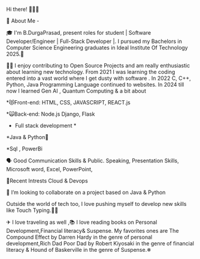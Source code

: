 Hi there!  👋🧑‍💻


🚀 About Me -


🎓 I'm  B.DurgaPrasad, present roles for student | Software Developer/Engineer | Full-Stack Developer |.
I pursued my Bachelors in Computer Science Engineering  graduates in  Ideal Institute Of  Technology  2025.👀



👨‍💻 I enjoy contributing to Open Source Projects and am really enthusiastic about learning new technology. From 2021 I was learning the coding entered into a vast world where I get dusty with software . In 2022 C, C++, Python, Java Programming Language continued to websites. In 2024 till now I learned Gen AI , Quantum Computing & a bit about 


*😻Front-end: HTML, CSS, JAVASCRIPT, REACT.js

*🙀Back-end: Node.js Django, Flask

* Full stack development *

*Java & Python🧠

*Sql , PowerBi

🗣 Good Communication Skills &  Public. Speaking, Presentation Skills, Microsoft word, Excel, PowerPoint,

👼Recent Intrests Cloud & Devops

💞 I’m looking to collaborate on a project based on Java & Python 

Outside the world of tech too, I love pushing myself to develop new skills like Touch Typing.🧑‍💻


✈ I love traveling as well ,📚 I love reading books on Personal Development,Financial literacy& Suspense. My favorites ones are The Compound Effect by Darren Hardy in the genre of personal development,Rich Dad Poor Dad by Robert Kiyosaki in the genre of financial literacy & Hound of Baskerville in the genre of Suspense.❄
